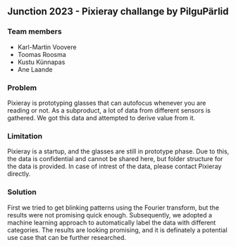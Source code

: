 ## Junction 2023 - Pixieray challange by PilguPärlid

### Team members
* Karl-Martin Voovere
* Toomas Roosma
* Kustu Künnapas
* Ane Laande

### Problem

Pixieray is prototyping glasses that can autofocus whenever you are reading or not. 
As a subproduct, a lot of data from different sensors is gathered. 
We got this data and attempted to derive value from it.

### Limitation

Pixieray is a startup, and the glasses are still in prototype phase. 
Due to this, the data is confidential and cannot be shared here, but folder structure for the data is provided. 
In case of intrest of the data, please contact Pixieray directly.

### Solution

First we tried to get blinking patterns using the Fourier transform, but the results were not promising quick enough.
Subsequently, we adopted a machine learning approach to automatically label the data with different categories. The results are looking promising, and it is definately a potential use case that can be further researched.
